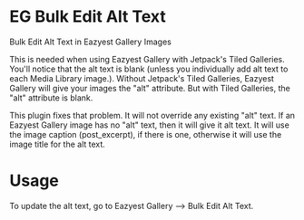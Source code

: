 # EG Bulk Edit Alt Text
Bulk Edit Alt Text in Eazyest Gallery Images

This is needed when using Eazyest Gallery with Jetpack's Tiled Galleries. You'll notice that the alt text is blank (unless you individually add alt text to each Media Library image.). Without Jetpack's Tiled Galleries, Eazyest Gallery will give your images the "alt" attribute. But with Tiled Galleries, the "alt" attribute is blank.

This plugin fixes that problem. It will not override any existing "alt" text. If an Eazyest Gallery image has no "alt" text, then it will give it alt text. It will use the image caption (post_excerpt), if there is one, otherwise it will use the image title for the alt text.

Usage
===========
To update the alt text, go to Eazyest Gallery --> Bulk Edit Alt Text.

